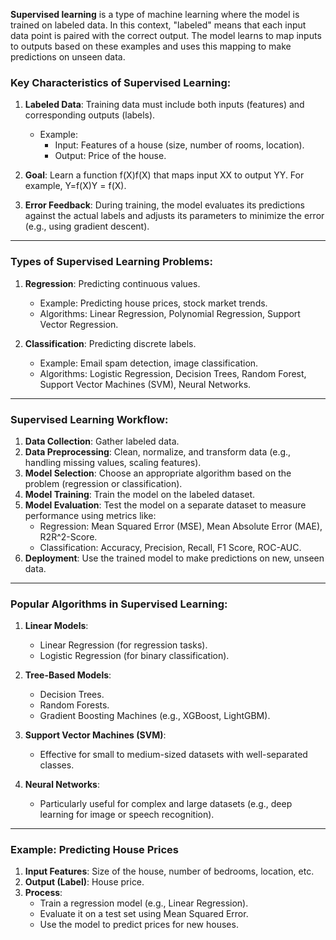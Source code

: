 **Supervised learning** is a type of machine learning where the model is trained on labeled data. In this context, "labeled" means that each input data point is paired with the correct output. The model learns to map inputs to outputs based on these examples and uses this mapping to make predictions on unseen data.

### Key Characteristics of Supervised Learning:

1. **Labeled Data**: Training data must include both inputs (features) and corresponding outputs (labels).
    
    - Example:
        - Input: Features of a house (size, number of rooms, location).
        - Output: Price of the house.
2. **Goal**: Learn a function f(X)f(X) that maps input XX to output YY. For example, Y=f(X)Y = f(X).
    
3. **Error Feedback**: During training, the model evaluates its predictions against the actual labels and adjusts its parameters to minimize the error (e.g., using gradient descent).
    

---

### Types of Supervised Learning Problems:

1. **Regression**: Predicting continuous values.
    
    - Example: Predicting house prices, stock market trends.
    - Algorithms: Linear Regression, Polynomial Regression, Support Vector Regression.
2. **Classification**: Predicting discrete labels.
    
    - Example: Email spam detection, image classification.
    - Algorithms: Logistic Regression, Decision Trees, Random Forest, Support Vector Machines (SVM), Neural Networks.

---

### Supervised Learning Workflow:

1. **Data Collection**: Gather labeled data.
2. **Data Preprocessing**: Clean, normalize, and transform data (e.g., handling missing values, scaling features).
3. **Model Selection**: Choose an appropriate algorithm based on the problem (regression or classification).
4. **Model Training**: Train the model on the labeled dataset.
5. **Model Evaluation**: Test the model on a separate dataset to measure performance using metrics like:
    - Regression: Mean Squared Error (MSE), Mean Absolute Error (MAE), R2R^2-Score.
    - Classification: Accuracy, Precision, Recall, F1 Score, ROC-AUC.
6. **Deployment**: Use the trained model to make predictions on new, unseen data.

---

### Popular Algorithms in Supervised Learning:

1. **Linear Models**:
    
    - Linear Regression (for regression tasks).
    - Logistic Regression (for binary classification).
2. **Tree-Based Models**:
    
    - Decision Trees.
    - Random Forests.
    - Gradient Boosting Machines (e.g., XGBoost, LightGBM).
3. **Support Vector Machines (SVM)**:
    
    - Effective for small to medium-sized datasets with well-separated classes.
4. **Neural Networks**:
    
    - Particularly useful for complex and large datasets (e.g., deep learning for image or speech recognition).

---

### Example: Predicting House Prices

1. **Input Features**: Size of the house, number of bedrooms, location, etc.
2. **Output (Label)**: House price.
3. **Process**:
    - Train a regression model (e.g., Linear Regression).
    - Evaluate it on a test set using Mean Squared Error.
    - Use the model to predict prices for new houses.

